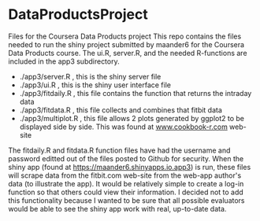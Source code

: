 # DataProductsProject
Files for the Coursera Data Products project
This repo contains the files needed to run the shiny project submitted by maander6 for the Coursera Data Products course.  The ui.R, server.R, and the needed R-functions are included in the app3 subdirectory.

* ./app3/server.R , this is the shiny server file
* ./app3/ui.R , this is the shiny user interface file
* ./app3/fitdaily.R , this file contains the function that returns the intraday data
* ./app3/fitdata.R , this file collects and combines that fitbit data 
* ./app3/multiplot.R , this file allows 2 plots generated by ggplot2 to be displayed side by side.  This was found at www.cookbook-r.com web-site

The fitdaily.R and fitdata.R function files have had the username and password editted out of the files posted to Github for security.  When the shiny app (found at https://maander6.shinyapps.io.app3) is run, these files will scrape data from the fitbit.com web-site from the web-app author's data (to illustrate the app).  It would be relatively simple to create a log-in function so that others could view their information.  I decided not to add this functionality because I wanted to be sure that all possible evaluators would be able to see the shiny app work with real, up-to-date data.
